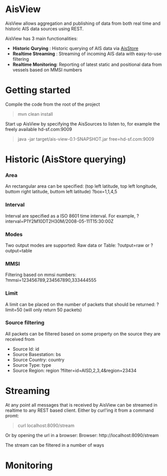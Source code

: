 AisView
=======

AisView allows aggregation and publishing of data from both real time and historic AIS data sources using REST.

AisView has 3 main functionalities:
* __Historic Qurying__  : Historic querying of AIS data via [AisStore](https://github.com/dma-ais/AisStore "AisStore")
* __Realtime Streaming__ : Streaming of incoming AIS data with easy-to-use filtering
* __Realtime Monitoring__: Reporting of latest static and positional data from vessels based on MMSI numbers

Getting started
=======
Compile the code from the root of the project
> mvn clean install

Start up AisView by specifying the AisSources to listen to, for example the freely available hd-sf.com:9009
> java -jar target/ais-view-0.1-SNAPSHOT.jar free=hd-sf.com:9009

Historic (AisStore querying)
=======

### Area ###
An rectangular area can be specified: (top left latitude, top left longitude, buttom right latitude, buttom left latitude)
?box=1,1,4,5 

### Interval ###
Interval are specified as a ISO 8601 time interval. For example,
?interval=P1Y2M10DT2H30M/2008-05-11T15:30:00Z

### Modes ###
Two output modes are supported: Raw data or Table:
?output=raw or ?output=table

### MMSI ###
Filtering based on mmsi numbers:  
?mmsi=123456789,234567890,333444555

### Limit ###
A limit can be placed on the number of packets that should be returned:
?limit=50 (will only return 50 packets)

### Source filtering ###
All packets can be filtered based on some property on the source they are received from 
* Source Id: id
* Source Basestation: bs
* Source Country: country
* Source Type: type
* Source Region: region
?filter=id=AISD,2,3,4&region=23434


Streaming
=======
At any point all messages that is received by AisView can be streamed in realtime to any REST based client.
Either by curl'ing it from a command promt:

> curl localhost:8090/stream 

Or by opening the url in a browser:
Browser: http://localhost:8090/stream

The stream can be filtered in a number of ways

Monitoring
=======

